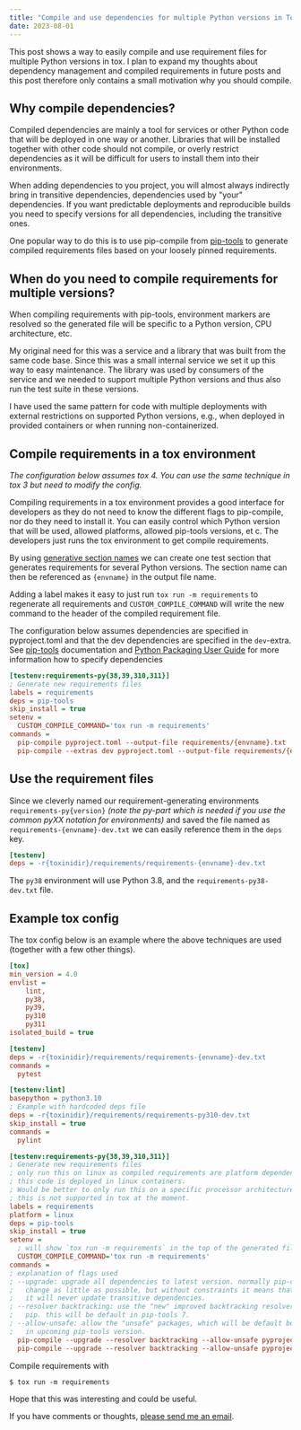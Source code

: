 ```yaml
---
title: "Compile and use dependencies for multiple Python versions in Tox"
date: 2023-08-01
---
```


This post shows a way to easily compile and use requirement files for multiple
Python versions in tox. I plan to expand my thoughts about dependency
management and compiled requirements in future posts and this post therefore
only contains a small motivation why you should compile.

## Why compile dependencies?

Compiled dependencies are mainly a tool for services or other Python code that
will be deployed in one way or another. Libraries that will be installed
together with other code should not compile, or overly restrict dependencies as
it will be difficult for users to install them into their environments.

When adding dependencies to you project, you will almost always indirectly
bring in transitive dependencies, dependencies used by "your" dependencies. If
you want predictable deployments and reproducible builds you need to specify
versions for all dependencies, including the transitive ones. 

One popular way to do this is to use pip-compile from [pip-tools] to generate
compiled requirements files based on your loosely pinned requirements.

## When do you need to compile requirements for multiple versions?

When compiling requirements with pip-tools, environment markers are resolved so
the generated file will be specific to a Python version, CPU architecture, etc.

My original need for this was a service and a library that was built from the
same code base. Since this was a small internal service we set it up this way
to easy maintenance. The library was used by consumers of the service and we
needed to support multiple Python versions and thus also run the test suite in
these versions.

I have used the same pattern for code with multiple deployments with external
restrictions on supported Python versions, e.g., when deployed in provided
containers or when running non-containerized.

## Compile requirements in a tox environment

_The configuration below assumes tox 4. You can use the same technique in tox 3
but need to modify the config._

Compiling requirements in a tox environment provides a good interface for
developers as they do not need to know the different flags to pip-compile, nor
do they need to install it. You can easily control which Python version that
will be used, allowed platforms, allowed pip-tools versions, et c. The
developers just runs the tox environment to get compile requirements.

By using [generative section names] we can create one test section that
generates requirements for several Python versions. The section name can then
be referenced as `{envname}` in the output file name.

Adding a label makes it easy to just run `tox run -m requirements` to
regenerate all requirements and `CUSTOM_COMPILE_COMMAND` will write the new
command to the header of the compiled requirement file.

The configuration below assumes dependencies are specified in pyproject.toml
and that the dev dependencies are specified in the `dev`-extra. See [pip-tools]
documentation and [Python Packaging User Guide] for more information how to
specify dependencies

```ini
[testenv:requirements-py{38,39,310,311}]
; Generate new requirements files
labels = requirements
deps = pip-tools
skip_install = true
setenv =
  CUSTOM_COMPILE_COMMAND='tox run -m requirements'
commands =
  pip-compile pyproject.toml --output-file requirements/{envname}.txt
  pip-compile --extras dev pyproject.toml --output-file requirements/{envname}-dev.txt
```

## Use the requirement files

Since we cleverly named our requirement-generating environments
`requirements-py{version}` _(note the py-part which is needed if you use the
common pyXX notation for environments)_ and saved the file named as
`requirements-{envname}-dev.txt` we can easily reference them in the `deps`
key.

```ini
[testenv]
deps = -r{toxinidir}/requirements/requirements-{envname}-dev.txt
```

The `py38` environment will use Python 3.8, and the `requirements-py38-dev.txt`
file.

## Example tox config

The tox config below is an example where the above techniques are used
(together with a few other things).

```ini
[tox]
min_version = 4.0
envlist =
    lint,
    py38,
    py39,
    py310
    py311
isolated_build = true

[testenv]
deps = -r{toxinidir}/requirements/requirements-{envname}-dev.txt
commands =
  pytest

[testenv:lint]
basepython = python3.10
; Example with hardcoded deps file
deps = -r{toxinidir}/requirements/requirements-py310-dev.txt
skip_install = true
commands =
  pylint

[testenv:requirements-py{38,39,310,311}]
; Generate new requirements files
; only run this on linux as compiled requirements are platform dependent and
; this code is deployed in linux containers.
; Would be better to only run this on a specific processor architecture, but
; this is not supported in tox at the moment.
labels = requirements
platform = linux
deps = pip-tools
skip_install = true
setenv =
  ; will show `tox run -m requirements` in the top of the generated files.
  CUSTOM_COMPILE_COMMAND='tox run -m requirements'
commands =
; explanation of flags used
; --upgrade: upgrade all dependencies to latest version. normally pip-compile
;   change as little as possible, but without constraints it means that
;   it will never update transitive dependencies.
; --resolver backtracking: use the "new" improved backtracking resolver from
;   pip. this will be default in pip-tools 7.
; --allow-unsafe: allow the "unsafe" packages, which will be default behaviour
;   in upcoming pip-tools version.
  pip-compile --upgrade --resolver backtracking --allow-unsafe pyproject.toml --output-file requirements/{envname}.txt
  pip-compile --upgrade --resolver backtracking --allow-unsafe pyproject.toml --output-file requirements/{envname}-dev.txt
```

Compile requirements with

```shell
$ tox run -m requirements
```

Hope that this was interesting and could be useful.

If you have comments or thoughts, [please send me an email](/about/#contact-me).

[generative section names]: https://tox.wiki/en/latest/user_guide.html#generative-environments
[pip-tools]: https://github.com/jazzband/pip-tools
[Python Packaging User Guide]: https://packaging.python.org/en/latest/

